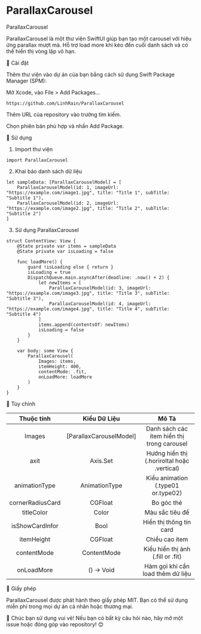 # ParallaxCarousel

ParallaxCarousel

ParallaxCarousel là một thư viện SwiftUI giúp bạn tạo một carousel với hiệu ứng parallax mượt mà. Hỗ trợ load more khi kéo đến cuối danh sách và có thể hiển thị vòng lặp vô hạn.

🚀 Cài đặt

Thêm thư viện vào dự án của bạn bằng cách sử dụng Swift Package Manager (SPM):

Mở Xcode, vào File > Add Packages...
```
https://github.com/LinhRain/ParallaxCarousel
```

Thêm URL của repository vào trường tìm kiếm.

Chọn phiên bản phù hợp và nhấn Add Package.

📌 Sử dụng

1. Import thư viện
```
import ParallaxCarousel
```
2. Khai báo danh sách dữ liệu
```
let sampleData: [ParallaxCarouselModel] = [
    ParallaxCarouselModel(id: 1, imageUrl: "https://example.com/image1.jpg", title: "Title 1", subTitle: "Subtitle 1"),
    ParallaxCarouselModel(id: 2, imageUrl: "https://example.com/image2.jpg", title: "Title 2", subTitle: "Subtitle 2")
]
```
3. Sử dụng ParallaxCarousel
```
struct ContentView: View {
    @State private var items = sampleData
    @State private var isLoading = false

    func loadMore() {
        guard !isLoading else { return }
        isLoading = true
        DispatchQueue.main.asyncAfter(deadline: .now() + 2) {
            let newItems = [
                ParallaxCarouselModel(id: 3, imageUrl: "https://example.com/image3.jpg", title: "Title 3", subTitle: "Subtitle 3"),
                ParallaxCarouselModel(id: 4, imageUrl: "https://example.com/image4.jpg", title: "Title 4", subTitle: "Subtitle 4")
            ]
            items.append(contentsOf: newItems)
            isLoading = false
        }
    }
    
    var body: some View {
        ParallaxCarousel(
            Images: items,
            itemHeight: 400,
            contentMode: .fit,
            onLoadMore: loadMore
        )
    }
}
```

🎨 Tùy chỉnh

| Thuộc tính | Kiểu Dữ Liệu    | Mô Tả    |
| :-----: | :---: | :---: |
| Images | [ParallaxCarouselModel] | Danh sách các item hiển thị trong carousel | 
| axit | Axis.Set | Hướng hiển thị (.horiroltal hoặc .vertical) | 
| animationType | AnimationType | Kiểu animation (.type01 or.type02) | 
| cornerRadiusCard | CGFloat |Bo góc thẻ | 
| titleColor | Color | Màu sắc tiêu đề | 
| isShowCardInfor | Bool | Hiển thị thông tin card | 
| itemHeight | CGFloat | Chiều cao item | 
| contentMode | ContentMode | Kiểu hiển thị ảnh (.fill or .fit) | 
| onLoadMore | () -> Void | Hàm gọi khi cần load thêm dữ liệu | 

📜 Giấy phép

ParallaxCarousel được phát hành theo giấy phép MIT. Bạn có thể sử dụng miễn phí trong mọi dự án cá nhân hoặc thương mại.

🚀 Chúc bạn sử dụng vui vẻ! Nếu bạn có bất kỳ câu hỏi nào, hãy mở một issue hoặc đóng góp vào repository! 😊
